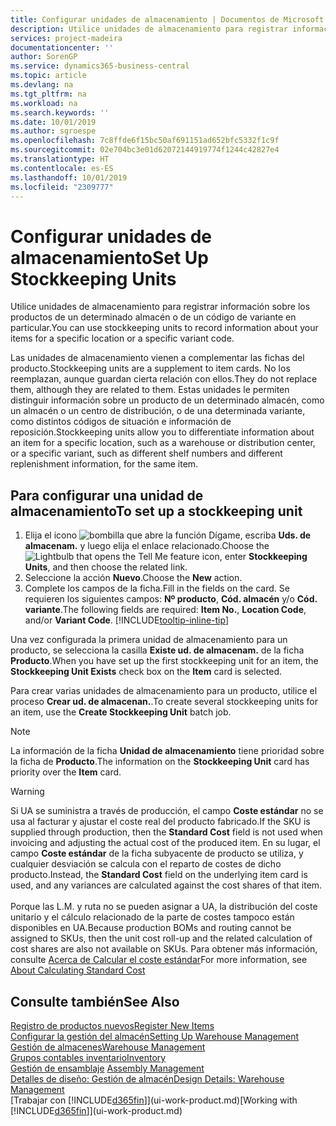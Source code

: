 ```yaml
---
title: Configurar unidades de almacenamiento | Documentos de Microsoft
description: Utilice unidades de almacenamiento para registrar información sobre los productos de un determinado almacén o de un código de variante en particular.
services: project-madeira
documentationcenter: ''
author: SorenGP
ms.service: dynamics365-business-central
ms.topic: article
ms.devlang: na
ms.tgt_pltfrm: na
ms.workload: na
ms.search.keywords: ''
ms.date: 10/01/2019
ms.author: sgroespe
ms.openlocfilehash: 7c8ffde6f15bc50af691151ad652bfc5332f1c9f
ms.sourcegitcommit: 02e704bc3e01d62072144919774f1244c42827e4
ms.translationtype: HT
ms.contentlocale: es-ES
ms.lasthandoff: 10/01/2019
ms.locfileid: "2309777"
---
```

# <a name="set-up-stockkeeping-units"></a><span data-ttu-id="24a7b-103">Configurar unidades de almacenamiento</span><span class="sxs-lookup"><span data-stu-id="24a7b-103">Set Up Stockkeeping Units</span></span>
<span data-ttu-id="24a7b-104">Utilice unidades de almacenamiento para registrar información sobre los productos de un determinado almacén o de un código de variante en particular.</span><span class="sxs-lookup"><span data-stu-id="24a7b-104">You can use stockkeeping units to record information about your items for a specific location or a specific variant code.</span></span>  

 <span data-ttu-id="24a7b-105">Las unidades de almacenamiento vienen a complementar las fichas del producto.</span><span class="sxs-lookup"><span data-stu-id="24a7b-105">Stockkeeping units are a supplement to item cards.</span></span> <span data-ttu-id="24a7b-106">No los reemplazan, aunque guardan cierta relación con ellos.</span><span class="sxs-lookup"><span data-stu-id="24a7b-106">They do not replace them, although they are related to them.</span></span> <span data-ttu-id="24a7b-107">Estas unidades le permiten distinguir información sobre un producto de un determinado almacén, como un almacén o un centro de distribución, o de una determinada variante, como distintos códigos de situación e información de reposición.</span><span class="sxs-lookup"><span data-stu-id="24a7b-107">Stockkeeping units allow you to differentiate information about an item for a specific location, such as a warehouse or distribution center, or a specific variant, such as different shelf numbers and different replenishment information, for the same item.</span></span>  

## <a name="to-set-up-a-stockkeeping-unit"></a><span data-ttu-id="24a7b-108">Para configurar una unidad de almacenamiento</span><span class="sxs-lookup"><span data-stu-id="24a7b-108">To set up a stockkeeping unit</span></span>  

1.  <span data-ttu-id="24a7b-109">Elija el icono ![bombilla que abre la función Dígame](media/ui-search/search_small.png "Dígame que desea hacer"), escriba **Uds. de almacenam.** y luego elija el enlace relacionado.</span><span class="sxs-lookup"><span data-stu-id="24a7b-109">Choose the ![Lightbulb that opens the Tell Me feature](media/ui-search/search_small.png "Tell me what you want to do") icon, enter **Stockkeeping Units**, and then choose the related link.</span></span>  
2.  <span data-ttu-id="24a7b-110">Seleccione la acción **Nuevo**.</span><span class="sxs-lookup"><span data-stu-id="24a7b-110">Choose the **New** action.</span></span>  
3.  <span data-ttu-id="24a7b-111">Complete los campos de la ficha.</span><span class="sxs-lookup"><span data-stu-id="24a7b-111">Fill in the fields on the card.</span></span> <span data-ttu-id="24a7b-112">Se requieren los siguientes campos: **Nº producto**, **Cód. almacén** y/o **Cód. variante**.</span><span class="sxs-lookup"><span data-stu-id="24a7b-112">The following fields are required: **Item No.**, **Location Code**, and/or **Variant Code**.</span></span> [!INCLUDE[tooltip-inline-tip](includes/tooltip-inline-tip_md.md)]  

<span data-ttu-id="24a7b-113">Una vez configurada la primera unidad de almacenamiento para un producto, se selecciona la casilla **Existe ud. de almacenam.** de la ficha **Producto**.</span><span class="sxs-lookup"><span data-stu-id="24a7b-113">When you have set up the first stockkeeping unit for an item, the **Stockkeeping Unit Exists** check box on the **Item** card is selected.</span></span>  

<span data-ttu-id="24a7b-114">Para crear varias unidades de almacenamiento para un producto, utilice el proceso **Crear ud. de almacenan.**.</span><span class="sxs-lookup"><span data-stu-id="24a7b-114">To create several stockkeeping units for an item, use the **Create Stockkeeping Unit** batch job.</span></span>  

> [!NOTE]  
>  <span data-ttu-id="24a7b-115">La información de la ficha **Unidad de almacenamiento** tiene prioridad sobre la ficha de **Producto**.</span><span class="sxs-lookup"><span data-stu-id="24a7b-115">The information on the **Stockkeeping Unit** card has priority over the **Item** card.</span></span>

> [!Warning]
> <span data-ttu-id="24a7b-116">Si UA se suministra a través de producción, el campo **Coste estándar** no se usa al facturar y ajustar el coste real del producto fabricado.</span><span class="sxs-lookup"><span data-stu-id="24a7b-116">If the SKU is supplied through production, then the **Standard Cost** field is not used when invoicing and adjusting the actual cost of the produced item.</span></span> <span data-ttu-id="24a7b-117">En su lugar, el campo **Coste estándar** de la ficha subyacente de producto se utiliza, y cualquier desviación se calcula con el reparto de costes de dicho producto.</span><span class="sxs-lookup"><span data-stu-id="24a7b-117">Instead, the **Standard Cost** field on the underlying item card is used, and any variances are calculated against the cost shares of that item.</span></span><br /><br />
> <span data-ttu-id="24a7b-118">Porque las L.M. y ruta no se pueden asignar a UA, la distribución del coste unitario y el cálculo relacionado de la parte de costes tampoco están disponibles en UA.</span><span class="sxs-lookup"><span data-stu-id="24a7b-118">Because production BOMs and routing cannot be assigned to SKUs, then the unit cost roll-up and the related calculation of cost shares are also not available on SKUs.</span></span> <span data-ttu-id="24a7b-119">Para obtener más información, consulte [Acerca de Calcular el coste estándar](finance-about-calculating-standard-cost.md)</span><span class="sxs-lookup"><span data-stu-id="24a7b-119">For more information, see [About Calculating Standard Cost](finance-about-calculating-standard-cost.md)</span></span>

## <a name="see-also"></a><span data-ttu-id="24a7b-120">Consulte también</span><span class="sxs-lookup"><span data-stu-id="24a7b-120">See Also</span></span>  
[<span data-ttu-id="24a7b-121">Registro de productos nuevos</span><span class="sxs-lookup"><span data-stu-id="24a7b-121">Register New Items</span></span>](inventory-how-register-new-items.md)  
[<span data-ttu-id="24a7b-122">Configurar la gestión del almacén</span><span class="sxs-lookup"><span data-stu-id="24a7b-122">Setting Up Warehouse Management</span></span>](warehouse-setup-warehouse.md)  
[<span data-ttu-id="24a7b-123">Gestión de almacenes</span><span class="sxs-lookup"><span data-stu-id="24a7b-123">Warehouse Management</span></span>](warehouse-manage-warehouse.md)  
[<span data-ttu-id="24a7b-124">Grupos contables inventario</span><span class="sxs-lookup"><span data-stu-id="24a7b-124">Inventory</span></span>](inventory-manage-inventory.md)  
<span data-ttu-id="24a7b-125">[Gestión de ensamblaje](assembly-assemble-items.md)  </span><span class="sxs-lookup"><span data-stu-id="24a7b-125">[Assembly Management](assembly-assemble-items.md)  </span></span>  
[<span data-ttu-id="24a7b-126">Detalles de diseño: Gestión de almacén</span><span class="sxs-lookup"><span data-stu-id="24a7b-126">Design Details: Warehouse Management</span></span>](design-details-warehouse-management.md)  
<span data-ttu-id="24a7b-127">[Trabajar con [!INCLUDE[d365fin](includes/d365fin_md.md)]](ui-work-product.md)</span><span class="sxs-lookup"><span data-stu-id="24a7b-127">[Working with [!INCLUDE[d365fin](includes/d365fin_md.md)]](ui-work-product.md)</span></span>  
